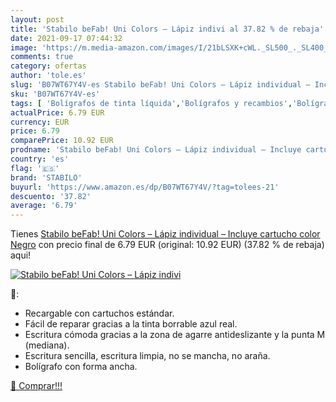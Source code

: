 ```yaml
---
layout: post
title: 'Stabilo beFab! Uni Colors – Lápiz indivi al 37.82 % de rebaja'
date: 2021-09-17 07:44:32
image: 'https://m.media-amazon.com/images/I/21bLSXK+cWL._SL500_._SL400_.jpg'
comments: true
category: ofertas
author: 'tole.es'
slug: 'B07WT67Y4V-es Stabilo beFab! Uni Colors – Lápiz individual – Incluye...'
sku: 'B07WT67Y4V-es'
tags: [ 'Bolígrafos de tinta líquida','Bolígrafos y recambios','Bolígrafos, lápices y útiles de escritura','Oficina y papelería','lápiz','stabilo', ]
actualPrice: 6.79 EUR
currency: EUR
price: 6.79
comparePrice: 10.92 EUR
prodname: 'Stabilo beFab! Uni Colors – Lápiz individual – Incluye cartucho  color Negro'
country: 'es'
flag: '🇪🇸'
brand: 'STABILO'
buyurl: 'https://www.amazon.es/dp/B07WT67Y4V/?tag=tolees-21'
descuento: '37.82'
average: '6.79'
---
```


Tienes [Stabilo beFab! Uni Colors – Lápiz individual – Incluye cartucho  color Negro](https://www.amazon.es/dp/B07WT67Y4V/?tag=tolees-21) con precio final de  6.79 EUR (original: 10.92 EUR) (37.82 %  de rebaja) aqui!

[![Stabilo beFab! Uni Colors – Lápiz indivi](https://m.media-amazon.com/images/I/21bLSXK+cWL._SL500_._SL400_.jpg)](https://www.amazon.es/dp/B07WT67Y4V/?tag=tolees-21)

🔎:

- Recargable con cartuchos estándar.
- Fácil de reparar gracias a la tinta borrable azul real.
- Escritura cómoda gracias a la zona de agarre antideslizante y la punta M (mediana).
- Escritura sencilla, escritura limpia, no se mancha, no araña.
- Bolígrafo con forma ancha.

[🛒 Comprar!!!](https://www.amazon.es/dp/B07WT67Y4V/?tag=tolees-21)
